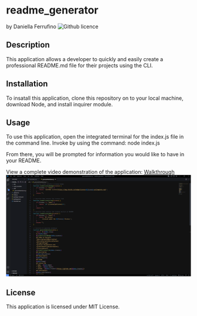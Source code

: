 # readme_generator
by Daniella Ferrufino ![Github licence](http://img.shields.io/badge/license-MIT-yellowgreen.svg)

## Description
This application allows a developer to quickly and easily create a professional README.md file for their projects using the CLI.

## Installation
To insatall this application, clone this repository on to your local machine, download Node, and install inquirer module.

## Usage
To use this application, open the integrated terminal for the index.js file in the command line. Invoke by using the command:
node index.js

From there, you will be prompted for information you would like to have in your README.

View a complete video demonstration of the application: [Walkthrough](https://user-images.githubusercontent.com/120329230/235376464-8fa29f08-c32c-4d4e-9a75-a2e2c8768be6.mp4)<br>
<img src="/utils/walkthroughsnip.PNG">

## License
This application is licensed under MIT License.
